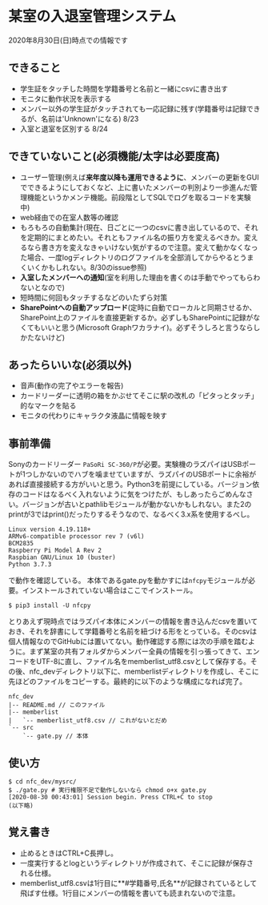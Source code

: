 # 某室の入退室管理システム

2020年8月30日(日)時点での情報です

## できること

- 学生証をタッチした時間を学籍番号と名前と一緒にcsvに書き出す
- モニタに動作状況を表示する
- メンバー以外の学生証がタッチされても一応記録に残す(学籍番号は記録できるが、名前は'Unknown'になる) 8/23
- 入室と退室を区別する 8/24

## できていないこと(必須機能/**太字**は必要度高)

- ユーザー管理(例えば**来年度以降も運用できるように**、メンバーの更新をGUIでできるようにしておくなど、上に書いたメンバーの判別より一歩進んだ管理機能というかメンテ機能。前段階としてSQLでログを取るコードを実験中)
- web経由での在室人数等の確認
- もろもろの自動集計(現在、日ごとに一つのcsvに書き出しているので、それを定期的にまとめたい。それともファイル名の振り方を変えるべきか。変えるなら書き方を変えなきゃいけない気がするので注意。変えて動かなくなった場合、一度logディレクトリのログファイルを全部消してからやるとうまくいくかもしれない。8/30のissue参照)
- **入室したメンバーへの通知**(室を利用した理由を書くのは手動でやってもらわないとなので)
- 短時間に何回もタッチするなどのいたずら対策
- **SharePointへの自動アップロード**(定時に自動でローカルと同期させるか、SharePoint上のファイルを直接更新するか。必ずしもSharePointに記録がなくてもいいと思う(Microsoft Graphワカラナイ)。必ずそうしろと言うならしかたないけど)

## あったらいいな(必須以外)

- 音声(動作の完了やエラーを報告)
- カードリーダーに透明の箱をかぶせてそこに駅の改札の「ピタっとタッチ」的なマークを貼る
- モニタの代わりにキャラクタ液晶に情報を映す

## 事前準備

Sonyのカードリーダー `PaSoRi SC-360/P`が必要。実験機のラズパイはUSBポートが1つしかないのでハブを噛ませていますが、ラズパイのUSBポートに余裕があれば直接接続する方がいいと思う。Python3を前提にしている。バージョン依存のコードはなるべく入れないように気をつけたが、もしあったらごめんなさい。バージョンが古いとpathlibモジュールが動かないかもしれない。また2のprintが3ではprint()だったりするそうなので、なるべく3.x系を使用するべし。

```
Linux version 4.19.118+
ARMv6-compatible processor rev 7 (v6l)
BCM2835
Raspberry Pi Model A Rev 2
Raspbian GNU/Linux 10 (buster)
Python 3.7.3
```

で動作を確認している。
本体であるgate.pyを動かすには`nfcpy`モジュールが必要。インストールされていない場合はここでインストール。

```
$ pip3 install -U nfcpy
```

とりあえず現時点ではラズパイ本体にメンバーの情報を書き込んだcsvを置いておき、それを辞書にして学籍番号と名前を紐づける形をとっている。そのcsvは個人情報なのでGitHubには置いてない。動作確認する際には次の手順を踏むように。まず某室の共有フォルダからメンバー全員の情報を引っ張ってきて、エンコードをUTF-8に直し、ファイル名をmemberlist\_utf8.csvとして保存する。その後、nfc\_devディレクトリ以下に、memberlistディレクトリを作成し、そこに先ほどのファイルをコピーする。最終的に以下のような構成になれば完了。

```
nfc_dev
|-- README.md // このファイル
|-- memberlist
|   `-- memberlist_utf8.csv // これがないとだめ
`-- src
    `-- gate.py // 本体
```

## 使い方

```
$ cd nfc_dev/mysrc/
$ ./gate.py # 実行権限不足で動作しないなら chmod o+x gate.py
[2020-08-30 00:43:01] Session begin. Press CTRL+C to stop
(以下略)
```

## 覚え書き

- 止めるときはCTRL+C長押し。
- 一度実行するとlogというディレクトリが作成されて、そこに記録が保存される仕様。
- memberlist\_utf8.csvは1行目に**#学籍番号,氏名**が記録されているとして飛ばす仕様。1行目にメンバーの情報を書いても読まれないので注意。

